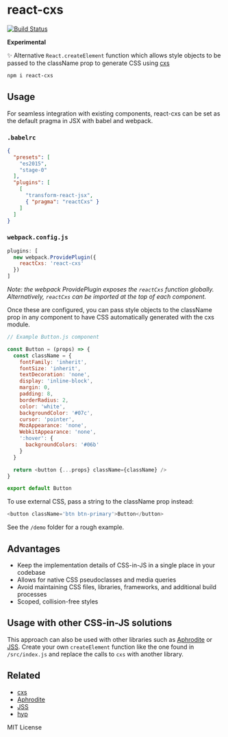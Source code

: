 
# react-cxs

[![Build Status](https://travis-ci.org/jxnblk/react-cxs.svg?branch=master)](https://travis-ci.org/jxnblk/react-cxs)

**Experimental**

✨
Alternative `React.createElement` function which allows style objects to be passed to the className prop to generate CSS using [cxs](https://github.com/jxnblk/cxs)

```sh
npm i react-cxs
```

## Usage

For seamless integration with existing components,
react-cxs can be set as the default pragma in JSX with babel and webpack.

### `.babelrc`

```json
{
  "presets": [
    "es2015",
    "stage-0"
  ],
  "plugins": [
    [
      "transform-react-jsx",
      { "pragma": "reactCxs" }
    ]
  ]
}
```

### `webpack.config.js`

```js
plugins: [
  new webpack.ProvidePlugin({
    reactCxs: 'react-cxs'
  })
]
```

*Note: the webpack ProvidePlugin exposes the `reactCxs` function globally.
Alternatively, `reactCxs` can be imported at the top of each component.*

Once these are configured, you can pass style objects to the className prop in any component to have CSS automatically generated with the cxs module.

```js
// Example Button.js component

const Button = (props) => {
  const className = {
    fontFamily: 'inherit',
    fontSize: 'inherit',
    textDecoration: 'none',
    display: 'inline-block',
    margin: 0,
    padding: 8,
    borderRadius: 2,
    color: 'white',
    backgroundColor: '#07c',
    cursor: 'pointer',
    MozAppearance: 'none',
    WebkitAppearance: 'none',
    ':hover': {
      backgroundColors: '#06b'
    }
  }

  return <button {...props} className={className} />
}

export default Button
```

To use external CSS, pass a string to the className prop instead:

```js
<button className='btn btn-primary'>Button</button>
```

See the `/demo` folder for a rough example.

## Advantages

- Keep the implementation details of CSS-in-JS in a single place in your codebase
- Allows for native CSS pseudoclasses and media queries
- Avoid maintaining CSS files, libraries, frameworks, and additional build processes
- Scoped, collision-free styles

## Usage with other CSS-in-JS solutions

This approach can also be used with other libraries such as [Aphrodite](https://github.com/Khan/aphrodite) or [JSS](https://github.com/jsstyles/jss).
Create your own `createElement` function like the one found in `/src/index.js` and replace the calls to `cxs` with another library.

## Related

- [cxs](https://github.com/jxnblk/cxs)
- [Aphrodite](https://github.com/Khan/aphrodite)
- [JSS](https://github.com/jssstyles/jss)
- [hyp](https://github.com/jxnblk/hyp)

MIT License
